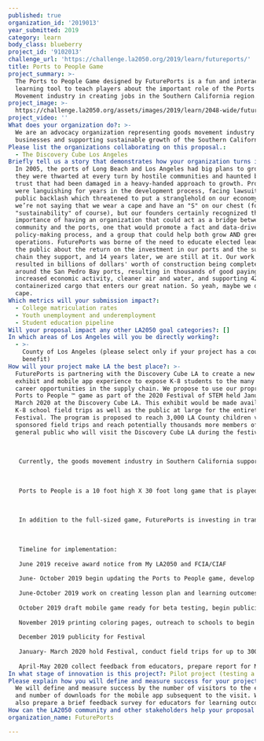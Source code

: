 ```yaml
---
published: true
organization_id: '2019013'
year_submitted: 2019
category: learn
body_class: blueberry
project_id: '9102013'
challenge_url: 'https://challenge.la2050.org/2019/learn/futureports/'
title: Ports to People Game
project_summary: >-
  The Ports to People Game designed by FuturePorts is a fun and interactive
  learning tool to teach players about the important role of the Ports and Goods
  Movement industry in creating jobs in the Southern California region.
project_image: >-
  https://challenge.la2050.org/assets/images/2019/learn/2048-wide/futureports.jpg
project_video: ''
What does your organization do?: >-
  We are an advocacy organization representing goods movement industry
  businesses and supporting sustainable growth of the Southern California Ports.
Please list the organizations collaborating on this proposal.:
  - The Discovery Cube Los Angeles
Briefly tell us a story that demonstrates how your organization turns inspiration into impact.: >-
  In 2005, the ports of Long Beach and Los Angeles had big plans to grow. But
  they were thwarted at every turn by hostile communities and haunted by public
  trust that had been damaged in a heavy-handed approach to growth. Projects
  were languishing for years in the development process, facing lawsuits and
  public backlash which threatened to put a stranglehold on our economy. Now,
  we’re not saying that we wear a cape and have an "S" on our chest (for
  "sustainability" of course), but our founders certainly recognized the
  importance of having an organization that could act as a bridge between the
  community and the ports, one that would promote a fact and data-driven
  policy-making process, and a group that could help both grow AND green port
  operations. FuturePorts was borne of the need to educate elected leaders and
  the public about the return on the investment in our ports and the supply
  chain they support, and 14 years later, we are still at it. Our work has
  resulted in billions of dollars' worth of construction being completed in and
  around the San Pedro Bay ports, resulting in thousands of good paying jobs,
  increased economic activity, cleaner air and water, and supporting 42% of the
  containerized cargo that enters our great nation. So yeah, maybe we do wear a
  cape.
Which metrics will your submission impact?:
  - College matriculation rates
  - Youth unemployment and underemployment
  - Student education pipeline
Will your proposal impact any other LA2050 goal categories?: []
In which areas of Los Angeles will you be directly working?:
  - >-
    County of Los Angeles (please select only if your project has a countywide
    benefit)
How will your project make LA the best place?: >-
  FuturePorts is partnering with the Discovery Cube LA to create a new hands-on
  exhibit and mobile app experience to expose K-8 students to the many different
  career opportunities in the supply chain. We propose to use our proprietary
  Ports to People ™ game as part of the 2020 Festival of STEM held January —
  March 2020 at the Discovery Cube LA. This exhibit would be made available to
  K-8 school field trips as well as the public at large for the entirety of the
  Festival. The program is proposed to reach 3,000 LA County children via
  sponsored field trips and reach potentially thousands more members of the
  general public who will visit the Discovery Cube LA during the festival.
   
   
   
   Currently, the goods movement industry in Southern California supports more than 1.3 million jobs in a wide array of fields. Cargo that comes through the ports of Los Angeles and Long Beach reaches every corner of our nation. The Ports to People game is designed to showcase the different types of jobs that are created through goods movement from the ship to the shelf. The backbone of our supply chain are the men and women who work in the many different jobs that are needed to keep our cargo moving. From longshoremen to warehousing specialists, from engineers to truck drivers, from construction crews to project managers there are literally thousands of different choices students can make to become part of this growing industry. As technology becomes increasingly important to our supply chain, the jobs of the future will require students with strong STEM backgrounds, and our hands-on Ports to People ™ experience is intended to help them see the real-world applications of the science and math skills they are learning in their classrooms daily. 
   
   
   
   Ports to People is a 10 foot high X 30 foot long game that is played by participants who move their cargo through the supply chain, taking it from the ship to the shelf. 
   
   
   
   In addition to the full-sized game, FuturePorts is investing in translating the game to create a mobile app that can be played on a smartphone, continuing the learning for well after the visit to the Cube ends.
   
   
   
   Timeline for implementation:
   
   June 2019 receive award notice from My LA2050 and FCIA/CIAF 
   
   June- October 2019 begin updating the Ports to People game, develop concept for coloring page, and work with a game developer to create the mobile app. 
   
   June-October 2019 work on creating lesson plan and learning outcomes for coloring page and mobile app
   
   October 2019 draft mobile game ready for beta testing, begin publicizing the Ports to People exhibit at the Discovery Cube LA 2020 Festival of STEM
   
   November 2019 printing coloring pages, outreach to schools to begin booking field trips during the festival
   
   December 2019 publicity for Festival 
   
   January- March 2020 hold Festival, conduct field trips for up to 3000 students
   
   April-May 2020 collect feedback from educators, prepare report for My LA2050
In what stage of innovation is this project?: Pilot project (testing a new idea on a small scale to prove feasibility)
Please explain how you will define and measure success for your project.: >-
  We will define and measure success by the number of visitors to the exhibit,
  and number of downloads for the mobile app subsequent to the visit. We will
  also prepare a brief feedback survey for educators for learning outcomes.
How can the LA2050 community and other stakeholders help your proposal succeed?: []
organization_name: FuturePorts

---
```

